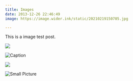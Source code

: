 ```yaml
---
title: Images
date: 2013-12-26 22:46:49
image: https://image.wider.ink/static/20210219150705.jpg

---
```


This is a image test post.

![](/assets/wallpaper-2572384.jpg)

![Caption](/assets/wallpaper-2311325.jpg)

![](/assets/wallpaper-878514.jpg)

![Small Picture](https://placehold.it/350x150.jpg)
